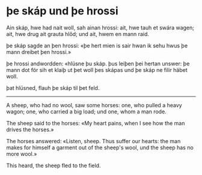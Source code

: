 # þe skáp und þe hrossi

Ain skáp, hwe had nait woll, sah ainan hrossi: ait, hwe tauh et swára wagen;
ait, hwe drug ait grauta hlőd; und ait, hwem en mann raid.

þe skáp sagde an þen hrossi: «þe hert mien is sair hwan ik sehu hwus þe mann
dreibet þen hrossi.»

þe hrossi andwordden: «hlüsne þu skáp. þus leiþen þei hertan unswer: þe mann dot
för sih et klaiþ ut þet woll þes skápas und þe skáp ne filir häbet woll.

þat hlüsned, flauh þe skáp til þet feld.

---

A sheep, who had no wool, saw some horses: one, who pulled a heavy wagon; one,
who carried a big load; und one, whom a man rode.

The sheep said to the horses: «My heart pains, when I see how the man drives the
horses.»

The horses answered: «Listen, sheep. Thus suffer our hearts: the man makes for
himself a garment out of the sheep's wool, und the sheep has no more wool.»

This heard, the sheep fled to the field.
